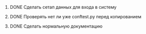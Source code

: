 1. DONE Сделать сетап данных для входа в систему

2. DONE Проверять нет ли уже conftest.py перед копированием

3. DONE Сделать нормальную документацию
